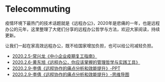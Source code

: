 # <span id = "telecommuting">Telecommuting</span>

疫情环境下最热门的技术话题就是《远程办公》，2020年是悲痛的一年，也是远程办公的元年，这里整理了大佬们分享的远程办公哲学与方法，欢迎大家阅读，持续更新。

让我们一起在家高效远程办公，既不给国家增加负担，也可以给公司减轻负担。

* [2020.2.5-常兴龙《中小企业疫期复工指南》](/doc/telecommuting/2020-2-5-常兴龙-中小企业疫期复工指南.pdf)
* [2020.2.6-黄东旭《远程办公，你应该掌握的管理哲学与实践工具》](/doc/telecommuting/2020-2-6-黄东旭-远程办公，你应该掌握的管理哲学与实践工具.pdf)
* [2020.2.9-李倩《远程协作的痛点分析和效能提升》-PPT](/doc/telecommuting/2020-2-9-李倩-远程协作的痛点分析和效能提升-ppt.pdf)
* [2020.2.9-李倩《远程协作的痛点分析和效能提升》-思维导图](/doc/telecommuting/2020-2-9-李倩-远程协作的痛点分析和效能提升-思维导图.pdf)

